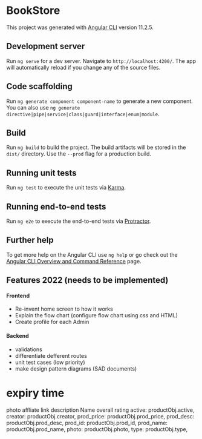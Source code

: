 # BookStore

This project was generated with [Angular CLI](https://github.com/angular/angular-cli) version 11.2.5.

## Development server

Run `ng serve` for a dev server. Navigate to `http://localhost:4200/`. The app will automatically reload if you change any of the source files.

## Code scaffolding

Run `ng generate component component-name` to generate a new component. You can also use `ng generate directive|pipe|service|class|guard|interface|enum|module`.

## Build

Run `ng build` to build the project. The build artifacts will be stored in the `dist/` directory. Use the `--prod` flag for a production build.

## Running unit tests

Run `ng test` to execute the unit tests via [Karma](https://karma-runner.github.io).

## Running end-to-end tests

Run `ng e2e` to execute the end-to-end tests via [Protractor](http://www.protractortest.org/).

## Further help

To get more help on the Angular CLI use `ng help` or go check out the [Angular CLI Overview and Command Reference](https://angular.io/cli) page.

## Features 2022 (needs to be implemented)
#### Frontend
- Re-invent home screen to how it works
- Explain the flow chart (configure flow chart using css and HTML)
- Create profile for each Admin
#### Backend
- validations 
- differentiate defferent routes 
- unit test cases (low priority)
- make design pattern diagrams (SAD documents)

expiry time
============

photo
affliate link
description 
Name
overall rating 
active: productObj.active,
creator: productObj.creator,
prod_price: productObj.prod_price,
prod_desc: productObj.prod_desc,
prod_id: productObj.prod_id,
prod_name: productObj.prod_name,
photo: productObj.photo,
type: productObj.type,
